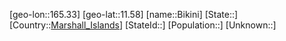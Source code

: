 ﻿---
location: [11.58,165.33]
type: City
tags:
- geo/City


SpocWebEntityId: 29185
isDeleted: false
confidential: public

---
[geo-lon::165.33]
[geo-lat::11.58]
[name::Bikini]
[State::]
[Country::[Marshall_Islands](geo/Continent/Oceania/Marshall_Islands.md)]
[StateId::]
[Population::]
[Unknown::]

